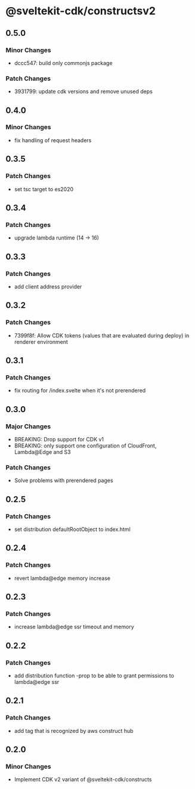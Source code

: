 # @sveltekit-cdk/constructsv2

## 0.5.0

### Minor Changes

- dccc547: build only commonjs package

### Patch Changes

- 3931799: update cdk versions and remove unused deps

## 0.4.0

### Minor Changes

- fix handling of request headers

## 0.3.5

### Patch Changes

- set tsc target to es2020

## 0.3.4

### Patch Changes

- upgrade lambda runtime (14 -> 16)

## 0.3.3

### Patch Changes

- add client address provider

## 0.3.2

### Patch Changes

- 7399f8f: Allow CDK tokens (values that are evaluated during deploy) in renderer environment

## 0.3.1

### Patch Changes

- fix routing for /index.svelte when it's not prerendered

## 0.3.0

### Major Changes

- BREAKING: Drop support for CDK v1
- BREAKING: only support one configuration of CloudFront, Lambda@Edge and S3

### Patch Changes

- Solve problems with prerendered pages

## 0.2.5

### Patch Changes

- set distribution defaultRootObject to index.html

## 0.2.4

### Patch Changes

- revert lambda@edge memory increase

## 0.2.3

### Patch Changes

- increase lambda@edge ssr timeout and memory

## 0.2.2

### Patch Changes

- add distribution function -prop to be able to grant permissions to lambda@edge ssr

## 0.2.1

### Patch Changes

- add tag that is recognized by aws construct hub

## 0.2.0

### Minor Changes

- Implement CDK v2 variant of @sveltekit-cdk/constructs
